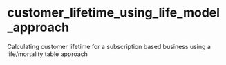 # customer_lifetime_using_life_model_approach
Calculating customer lifetime for a subscription based business using a life/mortality table approach

